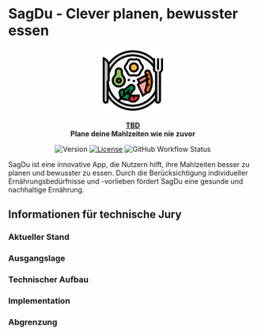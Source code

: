 # SagDu - Clever planen, bewusster essen

<p align="center">
  <img height="130px" src="assets/logo.png" />
</p>

<p align="center">
  <strong>
    <a href="https://tbd/">TBD</a>
    <br />
    Plane deine Mahlzeiten wie nie zuvor
  </strong>
</p>

<p align="center">
  <img alt="Version" src="https://img.shields.io/github/v/tag/nicololuescher/sagdu" />
  <a href="https://github.com/nicololuescher/sagdu"><img
    src="https://img.shields.io/github/license/nicololuescher/sagdu"
    alt="License"
  /></a>
  <img alt="GitHub Workflow Status" src="https://img.shields.io/github/actions/workflow/status/nicololuescher/sagdu/docker-release.yml?label=Docker%20Release" />
</p>

SagDu ist eine innovative App, die Nutzern hilft, ihre Mahlzeiten besser zu planen und bewusster zu essen. Durch die Berücksichtigung individueller Ernährungsbedürfnisse und -vorlieben fördert SagDu eine gesunde und nachhaltige Ernährung.

## Informationen für technische Jury

### Aktueller Stand

### Ausgangslage

### Technischer Aufbau

### Implementation

### Abgrenzung


